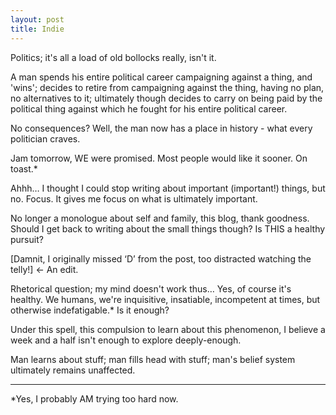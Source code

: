```yaml
---
layout: post
title: Indie
---
```


Politics; it's all a load of old bollocks really, isn't it.

A man spends his entire political career campaigning against a thing, and 'wins'; decides to retire from campaigning against the thing, having no plan, no alternatives to it; ultimately though decides to carry on being paid by the political thing against which he fought for his entire political career.

No consequences?  Well, the man now has a place in history - what every politician craves.

Jam tomorrow, WE were promised.  Most people would like it sooner.  On toast.*

Ahhh… I thought I could stop writing about important (important!) things, but no.  Focus.  It gives me focus on what is ultimately important.

No longer a monologue about self and family, this blog, thank goodness.  Should I get back to writing about the small things though?  Is THIS a healthy pursuit?

[Damnit, I originally missed ‘D’ from the post, too distracted watching the telly!] <- An edit.

Rhetorical question; my mind doesn't work thus…  Yes, of course it's healthy.  We humans, we're inquisitive, insatiable, incompetent at times, but otherwise indefatigable.*  Is it enough?

Under this spell, this compulsion to learn about this phenomenon, I believe a week and a half isn't enough to explore deeply-enough.

Man learns about stuff; man fills head with stuff; man's belief system ultimately remains unaffected.

---

*Yes, I probably AM trying too hard now.

